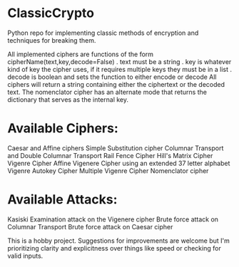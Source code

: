 # ClassicCrypto
Python repo for implementing classic methods of encryption and techniques for breaking them.

All implemented ciphers are functions of the form cipherName(text,key,decode=False)
.  text must be a string
.  key is whatever kind of key the cipher uses, if it requires multiple keys they must be in a list
.  decode is boolean and sets the function to either encode or decode
All ciphers will return a string containing either the ciphertext or the decoded text.
The nomenclator cipher has an alternate mode that returns the dictionary that serves as the internal key.

# Available Ciphers:
Caesar and Affine ciphers
Simple Substitution cipher
Columnar Transport and Double Columnar Transport
Rail Fence Cipher
Hill's Matrix Cipher
Vigenre Cipher
Affine Vigenere Cipher using an extended 37 letter alphabet
Vigenre Autokey Cipher
Multiple Vigenre Cipher
Nomenclator cipher

# Available Attacks:
Kasiski Examination attack on the Vigenere cipher
Brute force attack on Columnar Transport
Brute force attack on Caesar cipher


This is a hobby project. Suggestions for improvements are welcome but I'm prioritizing clarity and explicitness over things like speed or checking for valid inputs.
